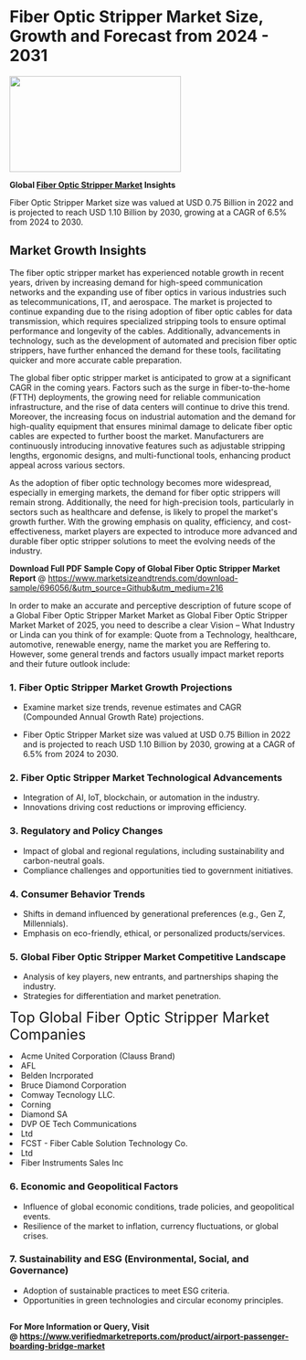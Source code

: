 <H1>Fiber Optic Stripper Market Size, Growth and Forecast from 2024 - 2031</H1><img class="aligncenter size-medium wp-image-584254" src="https://thirdeyenews.in/wp-content/uploads/2024/09/Global-Market-Research-300x168.jpeg" alt="" width="300" height="168" /><p><strong>Global&nbsp;<a href="https://www.marketsizeandtrends.com/download-sample/696056/&amp;utm_source=Github&utm_medium=216">Fiber Optic Stripper Market</a> Insights</strong></p><p>Fiber Optic Stripper Market size was valued at USD 0.75 Billion in 2022 and is projected to reach USD 1.10 Billion by 2030, growing at a CAGR of 6.5% from 2024 to 2030.</p><p><h2>Market Growth Insights</h2> The fiber optic stripper market has experienced notable growth in recent years, driven by increasing demand for high-speed communication networks and the expanding use of fiber optics in various industries such as telecommunications, IT, and aerospace. The market is projected to continue expanding due to the rising adoption of fiber optic cables for data transmission, which requires specialized stripping tools to ensure optimal performance and longevity of the cables. Additionally, advancements in technology, such as the development of automated and precision fiber optic strippers, have further enhanced the demand for these tools, facilitating quicker and more accurate cable preparation. <p>The global fiber optic stripper market is anticipated to grow at a significant CAGR in the coming years. Factors such as the surge in fiber-to-the-home (FTTH) deployments, the growing need for reliable communication infrastructure, and the rise of data centers will continue to drive this trend. Moreover, the increasing focus on industrial automation and the demand for high-quality equipment that ensures minimal damage to delicate fiber optic cables are expected to further boost the market. Manufacturers are continuously introducing innovative features such as adjustable stripping lengths, ergonomic designs, and multi-functional tools, enhancing product appeal across various sectors.</p> <p>As the adoption of fiber optic technology becomes more widespread, especially in emerging markets, the demand for fiber optic strippers will remain strong. Additionally, the need for high-precision tools, particularly in sectors such as healthcare and defense, is likely to propel the market's growth further. With the growing emphasis on quality, efficiency, and cost-effectiveness, market players are expected to introduce more advanced and durable fiber optic stripper solutions to meet the evolving needs of the industry.</p> </p><p><span class=""><strong>Download Full PDF Sample Copy of Global Fiber Optic Stripper Market Report</strong> @ <a href="https://www.marketsizeandtrends.com/download-sample/696056/&amp;utm_source=Github&utm_medium=216" target="_blank">https://www.marketsizeandtrends.com/download-sample/696056/&amp;utm_source=Github&utm_medium=216</a></span></p><p>In order to make an accurate and perceptive description of future scope of a Global&nbsp;Fiber Optic Stripper Market Market as Global&nbsp;Fiber Optic Stripper Market Market of 2025, you need to describe a clear Vision &ndash; What Industry or Linda can you think of for example: Quote from a Technology, healthcare, automotive, renewable energy, name the market you are Reffering to. However, some general trends and factors usually impact market reports and their future outlook include:</p><h3>1.&nbsp;<strong>Fiber Optic Stripper Market Growth Projections</strong></h3><ul><li>Examine market size trends, revenue estimates and CAGR (Compounded Annual Growth Rate) projections.</li><li><p>Fiber Optic Stripper Market size was valued at USD 0.75 Billion in 2022 and is projected to reach USD 1.10 Billion by 2030, growing at a CAGR of 6.5% from 2024 to 2030.</p></li></ul><h3>2.&nbsp;<strong>Fiber Optic Stripper Market Technological Advancements</strong></h3><ul><li>Integration of AI, IoT, blockchain, or automation in the industry.</li><li>Innovations driving cost reductions or improving efficiency.</li></ul><h3>3.&nbsp;<strong>Regulatory and Policy Changes</strong></h3><ul><li>Impact of global and regional regulations, including sustainability and carbon-neutral goals.</li><li>Compliance challenges and opportunities tied to government initiatives.</li></ul><h3>4.&nbsp;<strong>Consumer Behavior Trends</strong></h3><ul><li>Shifts in demand influenced by generational preferences (e.g., Gen Z, Millennials).</li><li>Emphasis on eco-friendly, ethical, or personalized products/services.</li></ul><h3>5.&nbsp;<strong>Global Fiber Optic Stripper Market Competitive Landscape</strong></h3><ul><li>Analysis of key players, new entrants, and partnerships shaping the industry.</li><li>Strategies for differentiation and market penetration.</li></ul><p data-pm-slice="1 1 []"><span style="color: inherit; font-family: inherit; font-size: 25px;">Top Global Fiber Optic Stripper Market Companies</span></p><div class="" data-test-id=""><p><li>Acme United Corporation (Clauss Brand)</li><li> AFL</li><li> Belden Incrporated</li><li> Bruce Diamond Corporation</li><li> Comway Tecnology LLC.</li><li> Corning</li><li> Diamond SA</li><li> DVP OE Tech Communications</li><li> Ltd</li><li> FCST - Fiber Cable Solution Technology Co.</li><li> Ltd</li><li> Fiber Instruments Sales Inc</li></p></div><h3>6.&nbsp;<strong>Economic and Geopolitical Factors</strong></h3><ul><li>Influence of global economic conditions, trade policies, and geopolitical events.</li><li>Resilience of the market to inflation, currency fluctuations, or global crises.</li></ul><h3>7.&nbsp;<strong>Sustainability and ESG (Environmental, Social, and Governance)</strong></h3><ul><li>Adoption of sustainable practices to meet ESG criteria.</li><li>Opportunities in green technologies and circular economy principles.</li></ul><h2><strong style="font-size: 14px;">For More Information or Query, Visit @&nbsp;</strong><a style="background-color: #ffffff; font-size: 14px;" href="https://www.marketsizeandtrends.com/report/fiber-optic-stripper-market/" target="_blank">https://www.verifiedmarketreports.com/product/airport-passenger-boarding-bridge-market</a></h2>
